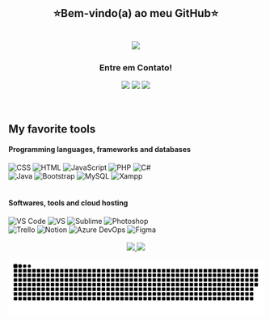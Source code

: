 <h2 align="center">⭐Bem-vindo(a) ao meu GitHub⭐</h2>

<br>

<div align="center">
  <img width="800px" src="https://github.com/natali-schers/natali-schers.github.io/blob/main/img/natali-schers.gif">
</div>

 
<h3 align="center">Entre em Contato!</h3>
<div align="center">
 <a href="mailto:natalischers@gmail.com"><img src="https://img.shields.io/badge/Gmail-D14836?style=for-the-badge&logo=gmail&logoColor=white" target="_blank"></a>
 <a href="https://www.linkedin.com/in/natali-schers/"><img src="https://img.shields.io/badge/-LinkedIn-%230077B5?style=for-the-badge&logo=linkedin&logoColor=white"  target="_blank"></a> 
 <a href="https://wa.me/5511910477782"><img src="https://img.shields.io/badge/WhatsApp-25D366?style=for-the-badge&logo=whatsapp&logoColor=white" target="_blank"></a> 
</div>
  
 <br>
 <br>

## My favorite tools  
   
#### Programming languages, frameworks and databases
<img alt="CSS" src="https://img.shields.io/badge/CSS3-1572B6?style=for-the-badge&logo=css3&logoColor=white">
<img alt="HTML" src="https://img.shields.io/badge/HTML5-E34F26?style=for-the-badge&logo=html5&logoColor=white">
<img alt="JavaScript" src="https://img.shields.io/badge/JavaScript-323330?style=for-the-badge&logo=javascript&logoColor=F7DF1E">
<img alt="PHP" src="https://img.shields.io/badge/PHP-777BB4?style=for-the-badge&logo=php&logoColor=white">
<img alt="C#" src="https://img.shields.io/badge/C%23-239120?style=for-the-badge&logo=c-sharp&logoColor=white">
  <br>
<img alt="Java" src="https://img.shields.io/badge/Java-ED8B00?style=for-the-badge&logo=java&logoColor=white">
<img alt="Bootstrap" src="https://img.shields.io/badge/Bootstrap-563D7C?style=for-the-badge&logo=bootstrap&logoColor=white">
<img alt="MySQL" src="https://img.shields.io/badge/MySQL-00000F?style=for-the-badge&logo=mysql&logoColor=white">  
<img alt="Xampp" src="https://img.shields.io/badge/Xampp-F37623?style=for-the-badge&logo=xampp&logoColor=white">   
  
 <br>
 <br>
  
#### Softwares, tools and cloud hosting
  
<img alt="VS Code" src="https://img.shields.io/badge/Visual_Studio_Code-0078D4?style=for-the-badge&logo=visual%20studio%20code&logoColor=white">  
<img alt="VS" src="https://img.shields.io/badge/Visual_Studio-5C2D91?style=for-the-badge&logo=visual%20studio&logoColor=white">   
<img alt="Sublime" src="https://img.shields.io/badge/sublime_text-%23575757.svg?&style=for-the-badge&logo=sublime-text&logoColor=important"> 
<img alt="Photoshop" src="https://img.shields.io/badge/Adobe-Photoshop-31A8FF?style=for-the-badge&logo=Adobe-Photoshop&labelColor=0a446b&logoWidth=15"> 
  <br>
<img alt="Trello" src="https://img.shields.io/badge/Trello-0052CC?style=for-the-badge&logo=trello&logoColor=white">  
<img alt="Notion" src="https://img.shields.io/badge/Notion-000000?style=for-the-badge&logo=notion&logoColor=white"> 
<img alt="Azure DevOps" src="https://img.shields.io/badge/Azure_DevOps-0078D7?style=for-the-badge&logo=azure-devops&logoColor=white">   
<img alt="Figma" src="https://img.shields.io/badge/Azure_DevOps-0078D7?style=for-the-badge&logo=azure-devops&logoColor=white">   

 
 <br>
 <br>

<div align="center">
  <a href="https://github.com/natali-schers">
  <img height="160em" src="https://github-readme-stats.vercel.app/api?username=natali-schers&show_icons=true&theme=dracula&include_all_commits=true&count_private=true"/>
  <img height="160em" src="https://github-readme-stats.vercel.app/api/top-langs/?username=natali-schers&layout=compact&langs_count=7&theme=dracula"/>
</div>
  
 ![Snake animation](https://github.com/natali-schers/natali-schers/blob/output/github-contribution-grid-snake.svg)
